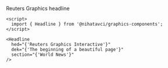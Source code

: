 Reuters Graphics headline

```svelte
<script>
  import { Headline } from '@nihatavci/graphics-components';
</script>

<Headline
  hed="{'Reuters Graphics Interactive'}"
  dek="{'The beginning of a beautiful page'}"
  section="{'World News'}"
/>
```
